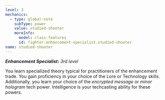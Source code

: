 ```yaml
---
level: 3
mechanics:
  - type: global-note
    subType: power
    value: studied-shooter
    moreInfo:
      model: class-features
      id: fighter.enhancement-specialist.studied-shooter
name: studied-shooter
---
```

_**Enhancement Specialist:** 3rd level_
You learn specialized theory typical for practitioners of the enhancement trade. You gain proficiency in your choice of the Lore or Technology skills. Additionally, you learn your choice of the *encrypted message* or *minor hologram* tech power. Intelligence is your techcasting ability for these powers.  